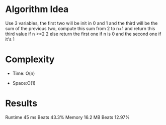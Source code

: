 # Algorithm Idea

Use 3 variables, the first two will be init in 0 and 1 and the third will be the sum of the previous two, compute this sum from 2 to n+1 and return this third value if n >=2 2 else return the first one if n is 0 and the second one if it's 1

# Complexity

- Time: O(n)

- Space:O(1)

# Results

Runtime
45 ms
Beats
43.3%
Memory
16.2 MB
Beats
12.97%